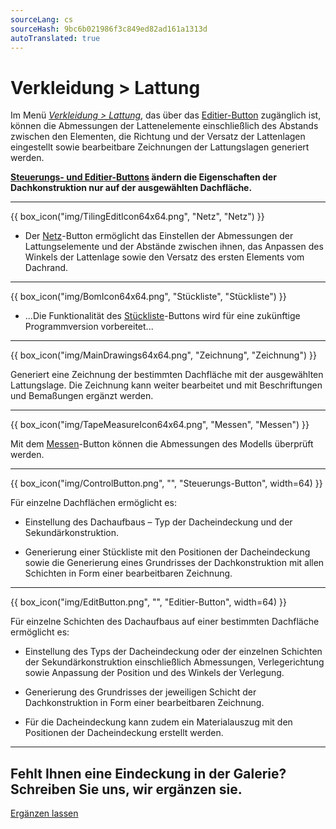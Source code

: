 ```yaml
---
sourceLang: cs
sourceHash: 9bc6b021986f3c849ed82ad161a1313d
autoTranslated: true
---
```


# Verkleidung &gt; Lattung

<p>
Im Menü <u><i>Verkleidung &gt; Lattung</i></u>, das über das <u>Editier-Button</u> zugänglich ist, können die Abmessungen der Lattenelemente einschließlich des Abstands zwischen den Elementen, die Richtung und der Versatz der Lattenlagen eingestellt sowie bearbeitbare Zeichnungen der Lattungslagen generiert werden.
</p>

<p>
<b><u>Steuerungs- und Editier-Buttons</u> ändern die Eigenschaften der Dachkonstruktion nur auf der ausgewählten Dachfläche.</b>
</p>

<hr class="main"> <!-- Vodorovná čára jako oddělovač sekce -->

{{ box_icon("img/TilingEditIcon64x64.png", "Netz", "Netz") }}

<ul>
  <li><p>Der <u>Netz</u>-Button ermöglicht das Einstellen der Abmessungen der Lattungselemente und der Abstände zwischen ihnen, das Anpassen des Winkels der Lattenlage sowie den Versatz des ersten Elements vom Dachrand.</p></li>
</ul>

<hr class="main"> <!-- Vodorovná čára jako oddělovač sekce -->

{{ box_icon("img/BomIcon64x64.png", "Stückliste", "Stückliste") }}

<ul>
  <li><p>...Die Funktionalität des <u>Stückliste</u>-Buttons wird für eine zukünftige Programmversion vorbereitet...</p></li>
</ul>

<hr class="main"> <!-- Vodorovná čára jako oddělovač sekce -->

{{ box_icon("img/MainDrawings64x64.png", "Zeichnung", "Zeichnung") }}

<p>Generiert eine Zeichnung der bestimmten Dachfläche mit der ausgewählten Lattungslage. Die Zeichnung kann weiter bearbeitet und mit Beschriftungen und Bemaßungen ergänzt werden.</p>

<hr class="main"> <!-- Vodorovná čára jako oddělovač sekce -->

{{ box_icon("img/TapeMeasureIcon64x64.png", "Messen", "Messen") }}

<p>Mit dem <u>Messen</u>-Button können die Abmessungen des Modells überprüft werden.</p>

<hr class="main"> <!-- Vodorovná čára jako oddělovač sekce -->

{{ box_icon("img/ControlButton.png", "", "Steuerungs-Button", width=64) }}

<p>Für einzelne Dachflächen ermöglicht es:</p>

<ul>
  <li><p>Einstellung des Dachaufbaus – Typ der Dacheindeckung und der Sekundärkonstruktion.</p></li>
  <li><p>Generierung einer Stückliste mit den Positionen der Dacheindeckung sowie die Generierung eines Grundrisses der Dachkonstruktion mit allen Schichten in Form einer bearbeitbaren Zeichnung.</p></li>
</ul>

<hr class="main"> <!-- Vodorovná čára jako oddělovač sekce -->

{{ box_icon("img/EditButton.png", "", "Editier-Button", width=64) }}

<p>Für einzelne Schichten des Dachaufbaus auf einer bestimmten Dachfläche ermöglicht es:</p>

<ul>
  <li><p>Einstellung des Typs der Dacheindeckung oder der einzelnen Schichten der Sekundärkonstruktion einschließlich Abmessungen, Verlegerichtung sowie Anpassung der Position und des Winkels der Verlegung.</p></li>
  <li><p>Generierung des Grundrisses der jeweiligen Schicht der Dachkonstruktion in Form einer bearbeitbaren Zeichnung.</p></li>
  <li><p>Für die Dacheindeckung kann zudem ein Materialauszug mit den Positionen der Dacheindeckung erstellt werden.</p></li>
</ul>

<hr class="main"> <!-- Vodorovná čára jako oddělovač sekce -->

<h2>Fehlt Ihnen eine Eindeckung in der Galerie? Schreiben Sie uns, wir ergänzen sie.</h2>
<a href="mailto:jiri.podval@histruct.com?subject=Frage zum HiStruct Gebäude-Konfigurator" class="btn">
  Ergänzen lassen
</a>

<!-- product: HiStruct Roofs -->